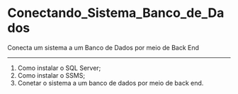 # Conectando_Sistema_Banco_de_Dados
 Conecta um sistema a um Banco de Dados por meio de Back End
***
1. Como instalar o SQL  Server;<br>
2. Como instalar o SSMS;<br>  
3. Conetar  o sistema a um banco de dados por meio de back end.
